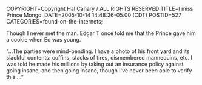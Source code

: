 COPYRIGHT=Copyright Hal Canary / ALL RIGHTS RESERVED
TITLE=I miss Prince Mongo.
DATE=2005-10-14 14:48:26-05:00 (CDT)
POSTID=527
CATEGORIES=found-on-the-internets;

Though I never met the man. Edgar T once told me that the Prince gave him a cookie when Ed was young.

“...The parties were mind-bending. I have a photo of his front yard and its slackful contents: coffins, stacks of tires, dismembered mannequins, etc. I was told he made his millions by taking out an insurance policy against going insane, and then going insane, though I've never been able to verify this....”

